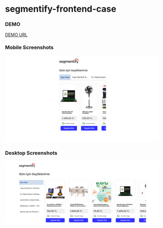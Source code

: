 # segmentify-frontend-case

### DEMO

[DEMO URL](https://belifkutlu.github.io/segmentify-frontend-case/)

### Mobile Screenshots

![mobile](https://github.com/belifkutlu/segmentify-frontend-case/blob/master/screenshots/mobile.png?raw=true)

### Desktop Screenshots

![desktop 1](https://github.com/belifkutlu/segmentify-frontend-case/blob/master/screenshots/desktop.png?raw=true)
